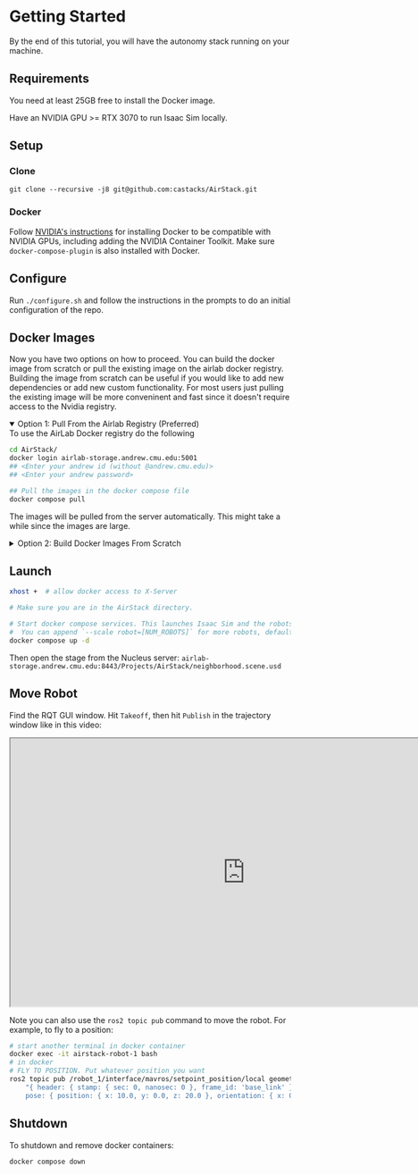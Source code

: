 # Getting Started

By the end of this tutorial, you will have the autonomy stack running on your machine.

## Requirements

You need at least 25GB free to install the Docker image.

Have an NVIDIA GPU >= RTX 3070 to run Isaac Sim locally.

## Setup

### Clone

```
git clone --recursive -j8 git@github.com:castacks/AirStack.git
```

### Docker

Follow [NVIDIA's instructions](https://docs.nvidia.com/ai-enterprise/deployment/vmware/latest/docker.html) for installing Docker to be compatible with NVIDIA GPUs, including adding the NVIDIA Container Toolkit.
Make sure `docker-compose-plugin` is also installed with Docker.

## Configure

Run `./configure.sh` and follow the instructions in the prompts to do an initial configuration of the repo.

## Docker Images

Now you have two options on how to proceed. You can build the docker image from scratch or pull the existing image on the airlab docker registry. Building the image from scratch can be useful if you would like to add new dependencies or add new custom functionality. For most users just pulling the existing image will be more conveninent and fast since it doesn't require access to the Nvidia registry.

<details open> <summary>Option 1: Pull From the Airlab Registry (Preferred)</summary>
To use the AirLab Docker registry do the following

```bash
cd AirStack/
docker login airlab-storage.andrew.cmu.edu:5001
## <Enter your andrew id (without @andrew.cmu.edu)>
## <Enter your andrew password>

## Pull the images in the docker compose file
docker compose pull
```

The images will be pulled from the server automatically. This might take a while since the images are large.

</details>

<details><summary>Option 2: Build Docker Images From Scratch</summary>

1.  Download the Ascent Spirit SITL software package by running this script (pip3 is required):

    ```
    cd AirStack/
    bash simulation/isaac-sim/installation/download_sitl.bash
    ```

2.  Next, gain access to NVIDIA NGC Containers by following <a href="https://docs.nvidia.com/launchpad/ai/base-command-coe/latest/bc-coe-docker-basics-step-02.html">these instructions</a>.

    Then:

    ```bash
    cd AirStack/
    docker compose build  # build the images locally
    ```

If you have permission you can push updated images to the docker server.

```bash
docker compose push
```

</details>

## Launch

```bash
xhost +  # allow docker access to X-Server

# Make sure you are in the AirStack directory.

# Start docker compose services. This launches Isaac Sim and the robots.
#  You can append `--scale robot=[NUM_ROBOTS]` for more robots, default is 1
docker compose up -d
```

Then open the stage from the Nucleus server:
`airlab-storage.andrew.cmu.edu:8443/Projects/AirStack/neighborhood.scene.usd`

## Move Robot

Find the RQT GUI window. Hit `Takeoff`, then hit `Publish` in the trajectory window like in this video:

<iframe src="https://drive.google.com/file/d/1eF9mVqvIthb2NKyWrrZmk7dR8zTGBtmx/preview?usp=sharing&t=52" width="840" height="480" allow="autoplay" allowfullscreen="allowfullscreen"></iframe>

Note you can also use the `ros2 topic pub` command to move the robot. For example, to fly to a position:

```bash
# start another terminal in docker container
docker exec -it airstack-robot-1 bash
# in docker
# FLY TO POSITION. Put whatever position you want
ros2 topic pub /robot_1/interface/mavros/setpoint_position/local geometry_msgs/PoseStamped \
    "{ header: { stamp: { sec: 0, nanosec: 0 }, frame_id: 'base_link' }, \
    pose: { position: { x: 10.0, y: 0.0, z: 20.0 }, orientation: { x: 0.0, y: 0.0, z: 0.0, w: 1.0 } } }" -1
```

## Shutdown

To shutdown and remove docker containers:

```bash
docker compose down
```

